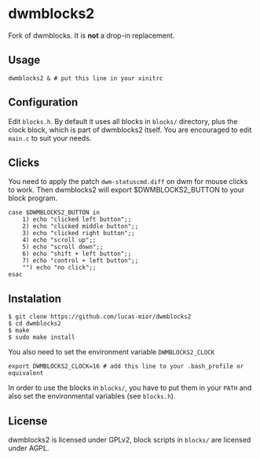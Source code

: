 # dwmblocks2
Fork of dwmblocks. It is **not** a drop-in replacement.

## Usage
```
dwmblocks2 & # put this line in your xinitrc
```

## Configuration
Edit `blocks.h`.
By default it uses all blocks in `blocks/` directory,
plus the clock block, which is part of dwmblocks2 itself.
You are encouraged to edit `main.c` to suit your needs.

## Clicks
You need to apply the patch `dwm-statuscmd.diff` on dwm
for mouse clicks to work.
Then dwmblocks2 will export $DWMBLOCKS2_BUTTON to your block program.
```
case $DWMBLOCKS2_BUTTON in
    1) echo "clicked left button";;
    2) echo "clicked middle button";;
    3) echo "clicked right button";;
    4) echo "scroll up";;
    5) echo "scroll down";;
    6) echo "shift + left button";;
    7) echo "control + left button";;
    "") echo "no click";;
esac
```

## Instalation
```
$ git clone https://github.com/lucas-mior/dwmblocks2
$ cd dwmblocks2
$ make
$ sudo make install
```
You also need to set the environment variable `DWMBLOCKS2_CLOCK`
```
export DWMBLOCKS2_CLOCK=16 # add this line to your .bash_profile or equivalent
```
In order to use the blocks in `blocks/`, you have to put them in your
`PATH` and also set the environmental variables (see `blocks.h`).

## License
dwmblocks2 is licensed under GPLv2,
block scripts in `blocks/` are licensed under AGPL.
